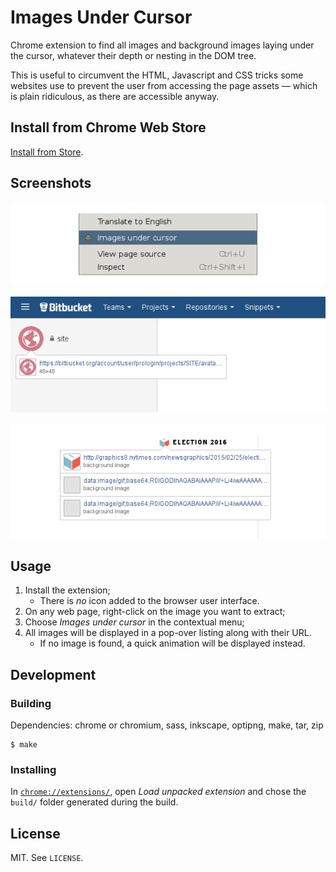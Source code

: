 # Images Under Cursor

Chrome extension to find all images and background images laying under the
cursor, whatever their depth or nesting in the DOM tree.

This is useful to circumvent the HTML, Javascript and CSS tricks some websites
use to prevent the user from accessing the page assets — which is plain
ridiculous, as there are accessible anyway.

## Install from Chrome Web Store

[Install from Store](https://chrome.google.com/webstore/detail/images-under-cursor/kjfcpinmimcpiabejchhneahpajgklcj).

## Screenshots

![Screenshot](/meta/sc-1.png?raw=true "Screenshot of context menu")

![Screenshot](/meta/sc-2.png?raw=true "Screenshot with normal image")

![Screenshot](/meta/sc-3.png?raw=true "Screenshot with background images")

## Usage

1. Install the extension;
    - There is *no* icon added to the browser user interface.
1. On any web page, right-click on the image you want to extract;
1. Choose *Images under cursor* in the contextual menu;
1. All images will be displayed in a pop-over listing along with their URL.
    - If no image is found, a quick animation will be displayed instead.

## Development

### Building

Dependencies: chrome or chromium, sass, inkscape, optipng, make, tar, zip

```shell
$ make
```

### Installing

In [`chrome://extensions/`](chrome://extensions/), open  *Load unpacked
extension* and chose the `build/` folder generated during the  build.

## License

MIT. See `LICENSE`.
